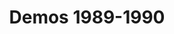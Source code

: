 ---
type: compilation
title: Demos 1989-1990
img: /images/compilations/demos.jpg
discs:
  - tracks:
    - Rock The World
    - title: The Magic Breeze
      subtitle: Demo
    - title: Broken Dreams
      subtitle: Demo
    - title: One Day
      subtitle: Demo
    - title: Heaven Is Callin'
      subtitle: Demo
    - title: I'm Searchin'
      subtitle: Demo
    - title: Over And Over Again
      subtitle: Demo
    - title: Love Is A Lie
      subtitle: Demo
    - title: The Gift Of Life
      subtitle: Demo
    - title: Angel
      subtitle: Demo
    - title: Live Your Life
      subtitle: Demo
    - title: Only Love
      subtitle: Demo
    - title: Love Takes Me Higher
      subtitle: Demo
    - title: Blinded By Love
      subtitle: Demo
    - title: Love Never Dies
      subtitle: Demo
    - title: I Believe In You
      subtitle: Demo
    - title: Searching Forever
      subtitle: Demo
---